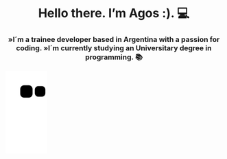 <div align="center">
  <h1> Hello there. I’m Agos :). 💻 </h1>

  <h3>
    »I´m a trainee developer based in Argentina with a passion for coding. 
    »I´m currently studying an Universitary degree in programming. 📚
  </h3>
</div>

![Snake animation](https://github.com/rafaballerini/rafaballerini/blob/output/github-contribution-grid-snake.svg)

